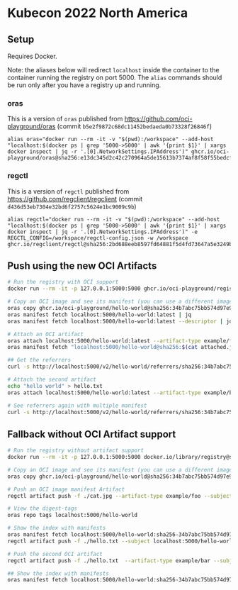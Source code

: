 # Kubecon 2022 North America 

## Setup

Requires Docker.

Note: the aliases below will redirect `localhost` inside the container to the container running the registry on port 5000.
The `alias` commands should be run only after you have a registry up and running.

### oras

This is a version of `oras` published from https://github.com/oci-playground/oras (commit `b5e2f9872c68dc11452bedaeda0b73328f26846f`)

```
alias oras="docker run --rm -it -v "$(pwd):/workspace" --add-host "localhost:$(docker ps | grep '5000->5000' | awk '{print $1}' | xargs docker inspect | jq -r '.[0].NetworkSettings.IPAddress')" ghcr.io/oci-playground/oras@sha256:e13dc345d2c42c270964a5de15613b7374af8f58f55bedcfb75397c8d6e88a1c"
```

### regctl

This is a version of `regctl` published from https://github.com/regclient/regclient (commit `d436d53eb7304e32bd6f2757c5624e1bc9009c9b`)

```
alias regctl="docker run --rm -it -v "$(pwd):/workspace" --add-host "localhost:$(docker ps | grep '5000->5000' | awk '{print $1}' | xargs docker inspect | jq -r '.[0].NetworkSettings.IPAddress')" -e REGCTL_CONFIG=/workspace/regctl-config.json -w /workspace ghcr.io/regclient/regctl@sha256:2bd688eeb8597fd64881f5d4fd73647a5e3249be0d7c1bf8c04df0ff02b049b2"
```

## Push using the new OCI Artifacts

```bash
# Run the registry with OCI support
docker run --rm -it -p 127.0.0.1:5000:5000 ghcr.io/oci-playground/registry@sha256:a7a7b3b904337e8b81d06769157a165ba3becb96445b4473df04264b4970c3fa

# Copy an OCI image and see its manifest (you can use a different image here if you want)
oras copy ghcr.io/oci-playground/hello-world@sha256:34b7abc75bb574d97e93d23cdd13ed92b39ee6661a221a8fdcfa57cff8e80f4c localhost:5000/hello-world:latest
oras manifest fetch localhost:5000/hello-world:latest | jq
oras manifest fetch localhost:5000/hello-world:latest --descriptor | jq

# Attach an OCI artifact
oras attach localhost:5000/hello-world:latest --artifact-type example/foo ./cat.jpg:image/jpg --export-manifest attached.json
oras manifest fetch "localhost:5000/hello-world@sha256:$(cat attached.json | shasum -a 256 | cut -d ' ' -f 1)" | jq

## Get the referrers
curl -s http://localhost:5000/v2/hello-world/referrers/sha256:34b7abc75bb574d97e93d23cdd13ed92b39ee6661a221a8fdcfa57cff8e80f4c | jq

# Attach the second artifact
echo "hello world" > hello.txt
oras attach localhost:5000/hello-world:latest --artifact-type example/bar ./hello.txt:text/plain

# See referrers again with multiple manifest
curl -s http://localhost:5000/v2/hello-world/referrers/sha256:34b7abc75bb574d97e93d23cdd13ed92b39ee6661a221a8fdcfa57cff8e80f4c | jq
```

## Fallback without OCI Artifact support

```bash
# Run the registry without artifact support
docker run --rm -it -p 127.0.0.1:5000:5000 docker.io/library/registry@sha256:2e830e8b682d73a1b70cac4343a6a541a87d5271617841d87eeb67a824a5b3f2

# Copy an OCI image and see its manifest (you can use a different image here if you want)
oras copy ghcr.io/oci-playground/hello-world@sha256:34b7abc75bb574d97e93d23cdd13ed92b39ee6661a221a8fdcfa57cff8e80f4c localhost:5000/hello-world:latest

# Push an OCI image manifest Artifact
regctl artifact push -f ./cat.jpg --artifact-type example/foo --subject localhost:5000/hello-world:latest

# View the digest-tags
oras repo tags localhost:5000/hello-world

# Show the index with manifests
oras manifest fetch localhost:5000/hello-world:sha256-34b7abc75bb574d97e93d23cdd13ed92b39ee6661a221a8fdcfa57cff8e80f4c
regctl artifact push -f ./hello.txt --subject localhost:5000/hello-world:latest

# Push the second OCI artifact
regctl artifact push -f ./hello.txt  --artifact-type example/bar --subject localhost:5000/hello-world:latest

## Show the index with manifests
oras manifest fetch localhost:5000/hello-world:sha256-34b7abc75bb574d97e93d23cdd13ed92b39ee6661a221a8fdcfa57cff8e80f4c
```
